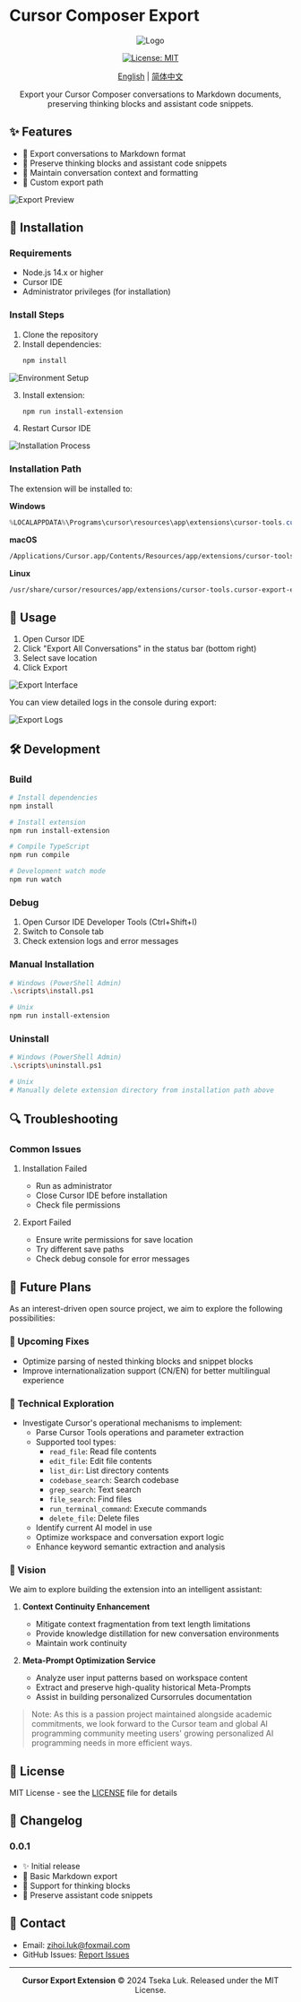 # Cursor Composer Export

<div align="center">

![Logo](assets/ix10tn-logo.svg)

[![License: MIT](https://img.shields.io/badge/License-MIT-yellow.svg)](https://opensource.org/licenses/MIT)

[English](README_en.md) | [简体中文](README.md)

Export your Cursor Composer conversations to Markdown documents, preserving thinking blocks and assistant code snippets.

</div>

## ✨ Features

- 📝 Export conversations to Markdown format
- 💭 Preserve thinking blocks and assistant code snippets
- 🔄 Maintain conversation context and formatting
- 📂 Custom export path

![Export Preview](assets/export-demo.png)

## 🚀 Installation

### Requirements

- Node.js 14.x or higher
- Cursor IDE
- Administrator privileges (for installation)

### Install Steps

1. Clone the repository
2. Install dependencies:
   ```bash
   npm install
   ```

![Environment Setup](assets/env-demo.png)

3. Install extension:
   ```bash
   npm run install-extension
   ```
4. Restart Cursor IDE

![Installation Process](assets/install-demo.png)

### Installation Path

The extension will be installed to:

**Windows**

```powershell
%LOCALAPPDATA%\Programs\cursor\resources\app\extensions\cursor-tools.cursor-export-extension-0.0.1\
```

**macOS**

```bash
/Applications/Cursor.app/Contents/Resources/app/extensions/cursor-tools.cursor-export-extension-0.0.1/
```

**Linux**

```bash
/usr/share/cursor/resources/app/extensions/cursor-tools.cursor-export-extension-0.0.1/
```

## 💫 Usage

1. Open Cursor IDE
2. Click "Export All Conversations" in the status bar (bottom right)
3. Select save location
4. Click Export

![Export Interface](assets/export-ui-demo.png)

You can view detailed logs in the console during export:

![Export Logs](assets/export-log-demo.png)

## 🛠️ Development

### Build

```bash
# Install dependencies
npm install

# Install extension
npm run install-extension

# Compile TypeScript
npm run compile

# Development watch mode
npm run watch
```

### Debug

1. Open Cursor IDE Developer Tools (Ctrl+Shift+I)
2. Switch to Console tab
3. Check extension logs and error messages

### Manual Installation

```bash
# Windows (PowerShell Admin)
.\scripts\install.ps1

# Unix
npm run install-extension
```

### Uninstall

```bash
# Windows (PowerShell Admin)
.\scripts\uninstall.ps1

# Unix
# Manually delete extension directory from installation path above
```

## 🔍 Troubleshooting

### Common Issues

1. Installation Failed

   - Run as administrator
   - Close Cursor IDE before installation
   - Check file permissions
2. Export Failed

   - Ensure write permissions for save location
   - Try different save paths
   - Check debug console for error messages

## 📄 Future Plans

As an interest-driven open source project, we aim to explore the following possibilities:

### 🐛 Upcoming Fixes

- Optimize parsing of nested thinking blocks and snippet blocks
- Improve internationalization support (CN/EN) for better multilingual experience

### 🔬 Technical Exploration

- Investigate Cursor's operational mechanisms to implement:
  - Parse Cursor Tools operations and parameter extraction
  - Supported tool types:
    - `read_file`: Read file contents
    - `edit_file`: Edit file contents
    - `list_dir`: List directory contents
    - `codebase_search`: Search codebase
    - `grep_search`: Text search
    - `file_search`: Find files
    - `run_terminal_command`: Execute commands
    - `delete_file`: Delete files
  - Identify current AI model in use
  - Optimize workspace and conversation export logic
  - Enhance keyword semantic extraction and analysis

### 🚀 Vision

We aim to explore building the extension into an intelligent assistant:

1. **Context Continuity Enhancement**
   - Mitigate context fragmentation from text length limitations
   - Provide knowledge distillation for new conversation environments
   - Maintain work continuity

2. **Meta-Prompt Optimization Service**
   - Analyze user input patterns based on workspace content
   - Extract and preserve high-quality historical Meta-Prompts
   - Assist in building personalized Cursorrules documentation

> Note: As this is a passion project maintained alongside academic commitments, we look forward to the Cursor team and global AI programming community meeting users' growing personalized AI programming needs in more efficient ways.

## 📄 License

MIT License - see the [LICENSE](LICENSE) file for details

## 🌟 Changelog

### 0.0.1

- ✨ Initial release
- 📝 Basic Markdown export
- 💭 Support for thinking blocks
- 🔄 Preserve assistant code snippets

## 👥 Contact

- Email: zihoi.luk@foxmail.com
- GitHub Issues: [Report Issues](https://github.com/TsekaLuk/Cursor-export-extension/issues)

---

<div align="center">

**Cursor Export Extension** © 2024 Tseka Luk. Released under the MIT License.

</div>

